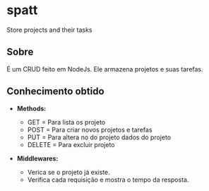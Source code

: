 # spatt
Store projects and their tasks

## Sobre
É um CRUD feito em NodeJs.
Ele armazena projetos e suas tarefas.

## Conhecimento obtido
- **Methods:**
	- GET = Para lista os projeto
	- POST = Para criar novos projetos e tarefas
	- PUT = Para altera no do projeto dados do projeto
	- DELETE = Para excluir projeto

- **Middlewares:**
	- Verica se o projeto já existe.
	- Verifica cada requisição e mostra o tempo da resposta.